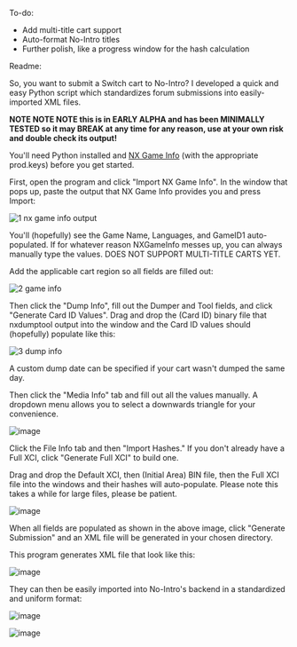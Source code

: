 To-do:
- Add multi-title cart support
- Auto-format No-Intro titles
- Further polish, like a progress window for the hash calculation

Readme:

So, you want to submit a Switch cart to No-Intro? I developed a quick and easy Python script which standardizes forum submissions into easily-imported XML files.

**NOTE NOTE NOTE this is in EARLY ALPHA and has been MINIMALLY TESTED so it may BREAK at any time for any reason, use at your own risk and double check its output!**

You'll need Python installed and [NX Game Info](https://github.com/garoxas/NX_Game_Info) (with the appropriate prod.keys) before you get started.

First, open the program and click "Import NX Game Info". In the window that pops up, paste the output that NX Game Info provides you and press Import:

![1 nx game info output](https://github.com/user-attachments/assets/e4c83e0c-0cd5-47f7-bea0-d1a4f91dccbe)

You'll (hopefully) see the Game Name, Languages, and GameID1 auto-populated. If for whatever reason NXGameInfo messes up, you can always manually type the values.
DOES NOT SUPPORT MULTI-TITLE CARTS YET.

Add the applicable cart region so all fields are filled out:

![2 game info](https://github.com/user-attachments/assets/353ab5ae-3358-404a-8cfc-6d5c9134481a)

Then click the "Dump Info", fill out the Dumper and Tool fields, and click "Generate Card ID Values". Drag and drop the (Card ID) binary file that nxdumptool output into the window and the Card ID values should (hopefully) populate like this:

![3 dump info](https://github.com/user-attachments/assets/3a413a70-84bb-4a49-b5b4-5d2c3efaf8a2)

A custom dump date can be specified if your cart wasn't dumped the same day.

Then click the "Media Info" tab and fill out all the values manually. A dropdown menu allows you to select a downwards triangle for your convenience.

![image](https://github.com/user-attachments/assets/29e981dc-0b30-479d-a266-3b4f558b38e4)

Click the File Info tab and then "Import Hashes." If you don't already have a Full XCI, click "Generate Full XCI" to build one.

Drag and drop the Default XCI, then (Initial Area) BIN file, then the Full XCI file into the windows and their hashes will auto-populate. Please note this takes a while for large files, please be patient.

![image](https://github.com/user-attachments/assets/c4fb6a21-8dbc-463d-971a-8818834ff40a)

When all fields are populated as shown in the above image, click "Generate Submission" and an XML file will be generated in your chosen directory.

This program generates XML file that look like this:

![image](https://github.com/user-attachments/assets/6ba5ca81-21ae-453f-a038-6c76ca7620f4)

They can then be easily imported into No-Intro's backend in a standardized and uniform format:

![image](https://github.com/user-attachments/assets/6fccc898-132a-4b50-81e0-5187a5e6edf8)

![image](https://github.com/user-attachments/assets/2fc094fa-6c12-4580-b9ac-3f22d6476cdf)

